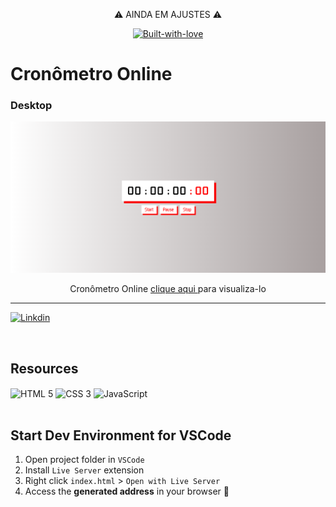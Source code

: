 <p align="center">⚠️ AINDA EM AJUSTES ⚠️ </p>

<div align="center">
 
[![Built-with-love](http://ForTheBadge.com/images/badges/built-with-love.svg)](#)
 
 </div>

<h1 align="Star">
Cronômetro Online
</h1>

### Desktop

![Design preview from the clock](./assets/images/cap-cronometro.png)

<p align="center">Cronômetro Online <a href="https://luiabdiel.github.io/stopwatch/" target="_blank">clique aqui </a>para visualiza-lo</p>
<hr>

[![Linkdin](https://img.shields.io/badge/LinkedIn-0077B5?style=for-the-badge&logo=linkedin&logoColor=white)](https://www.linkedin.com/in/luiggiabdiel/)

<br>

## Resources

 <div style="display: inline_block">
<img align="center" src="https://img.shields.io/badge/HTML5-E34F26?style=for-the-badge&logo=html5&logoColor=white" alt="HTML 5"/>
<img align="center" src="https://img.shields.io/badge/CSS3-1572B6?style=for-the-badge&logo=css3&logoColor=white" alt="CSS 3"/>
    <img align="center" src="https://img.shields.io/badge/JavaScript-323330?style=for-the-badge&logo=javascript&logoColor=F7DF1E" alt="JavaScript"/>
</div>

<br>

## Start Dev Environment for VSCode

1. Open project folder in `VSCode`
2. Install `Live Server` extension
3. Right click `index.html` > `Open with Live Server`
4. Access the **generated address** in your browser 🚀

<!-- https://dev.to/envoy_/150-badges-for-github-pnk -->
